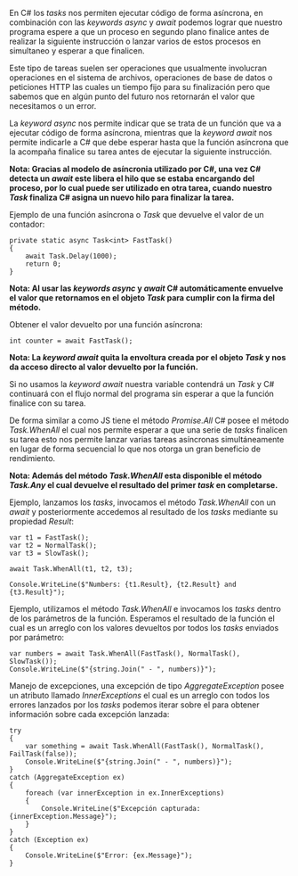 En C# los *tasks* nos permiten ejecutar código de forma asíncrona, en combinación con las *keywords async* y *await* podemos lograr que nuestro programa espere a que un proceso en segundo plano finalice antes de realizar la siguiente instrucción o lanzar varios de estos procesos en simultaneo y esperar a que finalicen.

Este tipo de tareas suelen ser operaciones que usualmente involucran operaciones en el sistema de archivos, operaciones de base de datos o peticiones HTTP las cuales un tiempo fijo para su finalización pero que sabemos que en algún punto del futuro nos retornarán el valor que necesitamos o un error.

La *keyword async* nos permite indicar que se trata de un función que va a ejecutar código de forma asíncrona, mientras que la *keyword await* nos permite indicarle a C# que debe esperar hasta que la función asíncrona que la acompaña finalice su tarea antes de ejecutar la siguiente instrucción.

**Nota: Gracias al modelo de asíncronia utilizado por C#, una vez C# detecta un *await* este libera el hilo que se estaba encargando del proceso, por lo cual puede ser utilizado en otra tarea, cuando nuestro *Task* finaliza C# asigna un nuevo hilo para finalizar la tarea.**

Ejemplo de una función asíncrona o *Task* que devuelve el valor de un contador:

```
private static async Task<int> FastTask()
{
    await Task.Delay(1000);
    return 0;
}
```

**Nota: Al usar las *keywords async* y *await* C# automáticamente envuelve el valor que retornamos en el objeto *Task* para cumplir con la firma del método.**

Obtener el valor devuelto por una función asíncrona:

```
int counter = await FastTask();
```

**Nota: La *keyword await* quita la envoltura creada por el objeto *Task* y nos da acceso directo al valor devuelto por la función.**

Si no usamos la *keyword await*  nuestra variable contendrá un *Task* y C# continuará con el flujo normal del programa sin esperar a que la función finalice con su tarea.

De forma similar a como JS tiene el método *Promise.All* C# posee el método *Task.WhenAll* el cual nos permite esperar a que una serie de *tasks* finalicen su tarea esto nos permite lanzar varias tareas asíncronas simultáneamente en lugar de forma secuencial lo que nos otorga un gran beneficio de rendimiento.

**Nota: Además del método *Task.WhenAll* esta disponible el método *Task.Any* el cual devuelve el resultado del primer *task* en completarse.**

Ejemplo, lanzamos los *tasks*, invocamos el método *Task.WhenAll* con un *await* y posteriormente accedemos al resultado de los *tasks* mediante su propiedad *Result*:

```
var t1 = FastTask();
var t2 = NormalTask();
var t3 = SlowTask();

await Task.WhenAll(t1, t2, t3);

Console.WriteLine($"Numbers: {t1.Result}, {t2.Result} and {t3.Result}");
```

Ejemplo, utilizamos el método *Task.WhenAll* e invocamos los *tasks* dentro de los parámetros de la función. Esperamos el resultado de la función el cual es un arreglo con los valores devueltos por todos los *tasks* enviados por parámetro:

```
var numbers = await Task.WhenAll(FastTask(), NormalTask(), SlowTask());
Console.WriteLine($"{string.Join(" - ", numbers)}");
```

Manejo de excepciones, una excepción de tipo *AggregateException* posee un atributo llamado *InnerExceptions* el cual es un arreglo con todos los errores lanzados por los *tasks* podemos iterar sobre el para obtener información sobre cada excepción lanzada:

```
try
{
    var something = await Task.WhenAll(FastTask(), NormalTask(), FailTask(false));
    Console.WriteLine($"{string.Join(" - ", numbers)}");
}
catch (AggregateException ex)
{
    foreach (var innerException in ex.InnerExceptions)
    {
        Console.WriteLine($"Excepción capturada: {innerException.Message}");
    }
}
catch (Exception ex)
{
    Console.WriteLine($"Error: {ex.Message}");
}
```